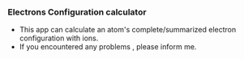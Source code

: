 ### Electrons Configuration calculator 
* This app can calculate an atom's complete/summarized electron configuration with ions.
* If you encountered any problems , please inform me.
